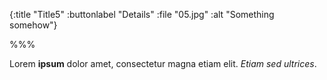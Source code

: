{:title "Title5"
 :buttonlabel "Details"
 :file "05.jpg"
 :alt "Something somehow"}

%%%

Lorem **ipsum** dolor amet, consectetur magna etiam elit. *Etiam sed ultrices*.
